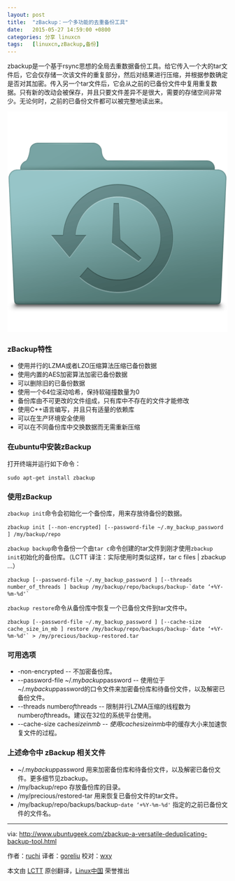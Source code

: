 ```yaml
---
layout: post
title:	"zBackup：一个多功能的去重备份工具"
date:	2015-05-27 14:59:00 +0800 
categories:	分享 linuxcn 
tags:	[linuxcn,zBackup,备份]
---
```



zbackup是一个基于rsync思想的全局去重数据备份工具。给它传入一个大的tar文件后，它会仅存储一次该文件的重复部分，然后对结果进行压缩，并根据参数确定是否对其加密。传入另一个tar文件后，它会从之前的已备份文件中复用重复数据。只有新的改动会被保存，并且只要文件差异不是很大，需要的存储空间非常少。无论何时，之前的已备份文件都可以被完整地读出来。


![](/Asserts/Images/album/201505/27/145946u9yfzo379gf9jxpy.png)


### zBackup特性


* 使用并行的LZMA或者LZO压缩算法压缩已备份数据
* 使用内置的AES加密算法加密已备份数据
* 可以删除旧的已备份数据
* 使用一个64位滚动哈希，保持软碰撞数量为0
* 备份库由不可更改的文件组成，只有库中不存在的文件才能修改
* 使用C++语言编写，并且只有适量的依赖库
* 可以在生产环境安全使用
* 可以在不同备份库中交换数据而无需重新压缩


### 在ubuntu中安装zBackup


打开终端并运行如下命令：



```
sudo apt-get install zbackup

```

### 使用zBackup


`zbackup init`命令会初始化一个备份库，用来存放待备份的数据。



```
zbackup init [--non-encrypted] [--password-file ~/.my_backup_password ] /my/backup/repo

```

`zbackup backup`命令备份一个由`tar c`命令创建的tar文件到刚才使用`zbackup init`初始化的备份库。（LCTT 译注：实际使用时类似这样，tar c files | zbackup ...）



```
zbackup [--password-file ~/.my_backup_password ] [--threads number_of_threads ] backup /my/backup/repo/backups/backup-`date ‘+%Y-%m-%d'`

```

`zbackup restore`命令从备份库中恢复一个已备份文件到tar文件中。



```
zbackup [--password-file ~/.my_backup_password ] [--cache-size cache_size_in_mb ] restore /my/backup/repo/backups/backup-`date ‘+%Y-%m-%d'` > /my/precious/backup-restored.tar

```

### 可用选项


* -non-encrypted -- 不加密备份库。
* --password-file ~/.my*backup*password -- 使用位于~/.my*backup*password的口令文件来加密备份库和待备份文件，以及解密已备份文件。
* --threads number*of*threads -- 限制并行LZMA压缩的线程数为 number*of*threads。建议在32位的系统平台使用。
* --cache-size cache*size*in*mb -- 使用cache*size*in*mb中的缓存大小来加速恢复文件的过程。


### 上述命令中 zBackup 相关文件


* ~/.my*backup*password 用来加密备份库和待备份文件，以及解密已备份文件。更多细节见zbackup。
* /my/backup/repo 存放备份库的目录。
* /my/precious/restored-tar 用来恢复已备份文件的tar文件。
* /my/backup/repo/backups/backup-`date ‘+%Y-%m-%d'` 指定的之前已备份文件的文件名。




---


via: <http://www.ubuntugeek.com/zbackup-a-versatile-deduplicating-backup-tool.html>


作者：[ruchi](http://www.ubuntugeek.com/author/ubuntufix) 译者：[goreliu](https://github.com/goreliu) 校对：[wxy](https://github.com/wxy)


本文由 [LCTT](https://github.com/LCTT/TranslateProject) 原创翻译，[Linux中国](http://linux.cn/) 荣誉推出
